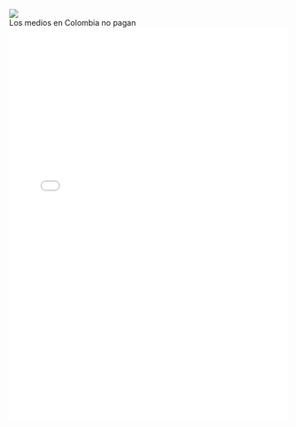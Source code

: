 <div>
<div class='tableauPlaceholder' id='viz1540668895600' style='position: relative'><noscript><a href='#'><img alt=' ' src='https:&#47;&#47;public.tableau.com&#47;static&#47;images&#47;Le&#47;Legislacinsobreabortoenelmundo&#47;Dashboard_Aborto_mundo&#47;1_rss.png' style='border: none' /></a></noscript><object class='tableauViz'  style='display:none;'><param name='host_url' value='https%3A%2F%2Fpublic.tableau.com%2F' /> <param name='embed_code_version' value='3' /> <param name='site_root' value='' /><param name='name' value='Legislacinsobreabortoenelmundo&#47;Dashboard_Aborto_mundo' /><param name='tabs' value='no' /><param name='toolbar' value='yes' /><param name='static_image' value='https:&#47;&#47;public.tableau.com&#47;static&#47;images&#47;Le&#47;Legislacinsobreabortoenelmundo&#47;Dashboard_Aborto_mundo&#47;1.png' /> <param name='animate_transition' value='yes' /><param name='display_static_image' value='yes' /><param name='display_spinner' value='yes' /><param name='display_overlay' value='yes' /><param name='display_count' value='yes' /><param name='filter' value='publish=yes' /></object></div>                <script type='text/javascript'>                    var divElement = document.getElementById('viz1540668895600');                    var vizElement = divElement.getElementsByTagName('object')[0];                    vizElement.style.minWidth='1100px';vizElement.style.maxWidth='1300px';vizElement.style.width='100%';vizElement.style.minHeight='627px';vizElement.style.maxHeight='1027px';vizElement.style.height=(divElement.offsetWidth*0.75)+'px';                    var scriptElement = document.createElement('script');                    scriptElement.src = 'https://public.tableau.com/javascripts/api/viz_v1.js';                    vizElement.parentNode.insertBefore(scriptElement, vizElement);                </script>
</div>
Los medios en Colombia no pagan
<iframe id="datawrapper-chart-WyjUa" src="//datawrapper.dwcdn.net/WyjUa/1/" scrolling="no" frameborder="0" allowtransparency="true" style="width: 0; min-width: 100% !important;" height="708"></iframe><script type="text/javascript">if("undefined"==typeof window.datawrapper)window.datawrapper={};window.datawrapper["WyjUa"]={},window.datawrapper["WyjUa"].embedDeltas={"100":808,"200":758,"300":733,"400":733,"500":708,"700":708,"800":708,"900":708,"1000":708},window.datawrapper["WyjUa"].iframe=document.getElementById("datawrapper-chart-WyjUa"),window.datawrapper["WyjUa"].iframe.style.height=window.datawrapper["WyjUa"].embedDeltas[Math.min(1e3,Math.max(100*Math.floor(window.datawrapper["WyjUa"].iframe.offsetWidth/100),100))]+"px",window.addEventListener("message",function(a){if("undefined"!=typeof a.data["datawrapper-height"])for(var b in a.data["datawrapper-height"])if("WyjUa"==b)window.datawrapper["WyjUa"].iframe.style.height=a.data["datawrapper-height"][b]+"px"});</script>
